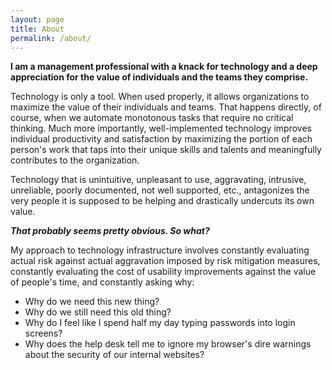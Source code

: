 ```yaml
---
layout: page
title: About
permalink: /about/
---
```


**I am a management professional with a knack for technology and a deep appreciation for the value of individuals and the teams they comprise.**

Technology is only a tool. When used properly, it allows organizations to maximize the value of their individuals and teams. That happens directly, of course, when we automate monotonous tasks that require no critical thinking. Much more importantly, well-implemented technology improves individual productivity and satisfaction by maximizing the portion of each person's work that taps into their unique skills and talents and meaningfully contributes to the organization.

Technology that is unintuitive, unpleasant to use, aggravating, intrusive, unreliable, poorly documented, not well supported, etc., antagonizes the very people it is supposed to be helping and drastically undercuts its own value.

**_That probably seems pretty obvious. So what?_**

My approach to technology infrastructure involves constantly evaluating actual risk against actual aggravation imposed by risk mitigation measures, constantly evaluating the cost of usability improvements against the value of people's time, and constantly asking why:

- Why do we need this new thing?
- Why do we still need this old thing?
- Why do I feel like I spend half my day typing passwords into login screens?
- Why does the help desk tell me to ignore my browser's dire warnings about the security of our internal websites?

